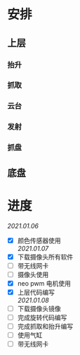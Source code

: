 # 安排
## 上层
### 抬升
### 抓取
### 云台
### 发射
### 抓盘
## 底盘







# 进度      


*2021.01.06*   
* [x] 颜色传感器使用    
*2021.01.07*    
* [x] 下载摄像头所有软件    
* [ ] 带无线网卡    
* [ ] 摄像头使用    
* [X] neo pwm 电机使用    
* [x] 上层代码编写    
*2021.01.08*
* [ ] 下载摄像头镜像
* [ ] 完成旋转代码编写
* [ ] 完成抓取和抬升编写
* [ ] 使用气缸
* [ ] 带无线网卡  
